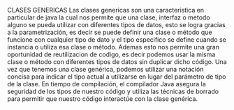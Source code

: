 CLASES GENERICAS 
Las clases genericas son una caracteristica en particular de java la cual nos permite que una clase, interfaz o metodo alguno
se pueda utilizar con diferentes tipos de datos, esto se logra gracias a la parametrización, es decir se puede definir una clase
o método que funcione con cualquier tipo de dato y el tipo especifico se define cuando se instancia o utiliza esa clase o método.
Ademas esto nos permite una gran oportunidad de reutilizacion de codigo, es decir podemos usar la misma clase o método con
diferentes tipos de datos sin duplicar dicho código.
Una vez que tenemos una clase genérica, podemos utilizar una notación concisa para indicar el tipo actual a utilizarse en lugar del parámetro de tipo de la clase. En tiempo de compilación, el compilador Java asegura la seguridad de los tipos de nuestro código y utiliza las técnicas de borrado para permitir que nuestro código interactúe con la clase genérica.
